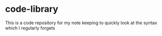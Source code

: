 # code-library
This is a code repository for my note keeping to quickly look at the syntax which I regularly forgets
